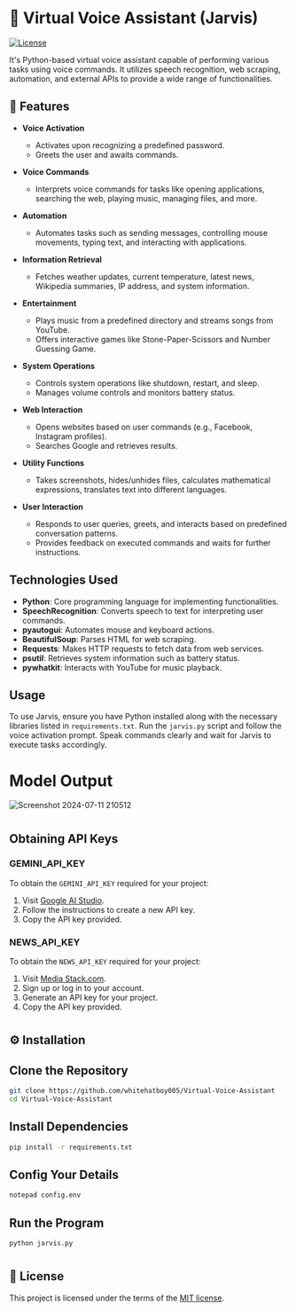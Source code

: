 # 🤖 Virtual Voice Assistant (Jarvis)
[![License](https://img.shields.io/github/license/whitehatboy005/Virtual-Assistant-Jarvis)](LICENSE.md)

It's Python-based virtual voice assistant capable of performing various tasks using voice commands. It utilizes speech recognition, web scraping, automation, and external APIs to provide a wide range of functionalities.

## 🚀 Features

- **Voice Activation**
  - Activates upon recognizing a predefined password.
  - Greets the user and awaits commands.

- **Voice Commands**
  - Interprets voice commands for tasks like opening applications, searching the web, playing music, managing files, and more.

- **Automation**
  - Automates tasks such as sending messages, controlling mouse movements, typing text, and interacting with applications.

- **Information Retrieval**
  - Fetches weather updates, current temperature, latest news, Wikipedia summaries, IP address, and system information.

- **Entertainment**
  - Plays music from a predefined directory and streams songs from YouTube.
  - Offers interactive games like Stone-Paper-Scissors and Number Guessing Game.

- **System Operations**
  - Controls system operations like shutdown, restart, and sleep.
  - Manages volume controls and monitors battery status.

- **Web Interaction**
  - Opens websites based on user commands (e.g., Facebook, Instagram profiles).
  - Searches Google and retrieves results.

- **Utility Functions**
  - Takes screenshots, hides/unhides files, calculates mathematical expressions, translates text into different languages.

- **User Interaction**
  - Responds to user queries, greets, and interacts based on predefined conversation patterns.
  - Provides feedback on executed commands and waits for further instructions.

## Technologies Used

- **Python**: Core programming language for implementing functionalities.
- **SpeechRecognition**: Converts speech to text for interpreting user commands.
- **pyautogui**: Automates mouse and keyboard actions.
- **BeautifulSoup**: Parses HTML for web scraping.
- **Requests**: Makes HTTP requests to fetch data from web services.
- **psutil**: Retrieves system information such as battery status.
- **pywhatkit**: Interacts with YouTube for music playback.

## Usage

To use Jarvis, ensure you have Python installed along with the necessary libraries listed in `requirements.txt`. Run the `jarvis.py` script and follow the voice activation prompt. Speak commands clearly and wait for Jarvis to execute tasks accordingly.


# Model Output
![Screenshot 2024-07-11 210512](https://github.com/whitehatboy005/Jarvis/assets/147156726/8cfd0963-7605-486d-8ce2-4d498f4d279e)
#
## Obtaining API Keys

### GEMINI_API_KEY

To obtain the `GEMINI_API_KEY` required for your project:

1. Visit [Google AI Studio](https://aistudio.google.com/app/apikey).
2. Follow the instructions to create a new API key.
3. Copy the API key provided.

### NEWS_API_KEY

To obtain the `NEWS_API_KEY` required for your project:

1. Visit [Media Stack.com](https://mediastack.com/).
2. Sign up or log in to your account.
3. Generate an API key for your project.
4. Copy the API key provided.
#
## ⚙️ Installation
## Clone the Repository
```bash
git clone https://github.com/whitehatboy005/Virtual-Voice-Assistant
cd Virtual-Voice-Assistant
```
## Install Dependencies
```bash
pip install -r requirements.txt
```
## Config Your Details
```bash
notepad config.env
```
## Run the Program
```bash
python jarvis.py
```
#
## 📝 License

This project is licensed under the terms of the [MIT license](LICENSE.md).
